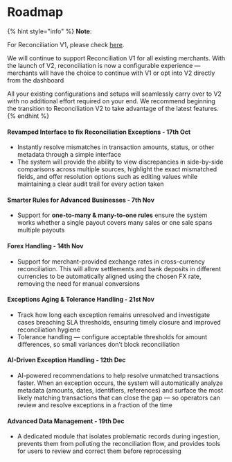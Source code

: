 # Roadmap

{% hint style="info" %}
**Note**:

For Reconciliation V1, please check [here](../reconciliation/).

We will continue to support Reconciliation V1 for all existing merchants. With the launch of V2, reconciliation is now a configurable experience — merchants will have the choice to continue with V1 or opt into V2 directly from the dashboard

All your existing configurations and setups will seamlessly carry over to V2 with no additional effort required on your end. We recommend beginning the transition to Reconciliation V2 to take advantage of the latest features.
{% endhint %}

#### Revamped Interface to fix Reconciliation Exceptions - 17th Oct

* Instantly resolve mismatches in transaction amounts, status, or other metadata through a simple interface
* The system will provide the ability to view discrepancies in side-by-side comparisons across multiple sources, highlight the exact mismatched fields, and offer resolution options such as editing values while maintaining a clear audit trail for every action taken

#### Smarter Rules for Advanced Businesses - 7th Nov

* Support for **one-to-many & many-to-one rules** ensure the system works whether a single payout covers many sales or one sale spans multiple payouts

#### Forex Handling - 14th Nov

* Support for merchant-provided exchange rates in cross-currency reconciliation. This will allow settlements and bank deposits in different currencies to be automatically aligned using the chosen FX rate, removing the need for manual conversions

#### Exceptions Aging & Tolerance Handling - 21st Nov

* Track how long each exception remains unresolved and investigate cases breaching SLA thresholds, ensuring timely closure and improved reconciliation hygiene
* Tolerance handling — configure acceptable thresholds for amount differences, so small variances don’t block reconciliation

#### **AI-Driven Exception Handling - 12th Dec**

* AI-powered recommendations to help resolve unmatched transactions faster. When an exception occurs, the system will automatically analyze metadata (amounts, dates, identifiers, references) and surface the most likely matching transactions that can close the gap — so operators can review and resolve exceptions in a fraction of the time

#### Advanced Data Management - 19th Dec

* A dedicated module that isolates problematic records during ingestion, prevents them from polluting the reconciliation flow, and provides tools for users to review and correct them before reprocessing
